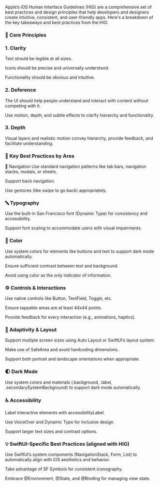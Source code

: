 

Apple’s iOS Human Interface Guidelines (HIG) are a comprehensive set of best practices and design principles that help developers and designers create intuitive, consistent, and user-friendly apps. Here's a breakdown of the key takeaways and best practices from the HIG:

### 🧠 Core Principles
### 1. Clarity
Text should be legible at all sizes.

Icons should be precise and universally understood.

Functionality should be obvious and intuitive.

### 2. Deference
The UI should help people understand and interact with content without competing with it.

Use motion, depth, and subtle effects to clarify hierarchy and functionality.

### 3. Depth
Visual layers and realistic motion convey hierarchy, provide feedback, and facilitate understanding.

### 🧩 Key Best Practices by Area
🔘 Navigation
Use standard navigation patterns like tab bars, navigation stacks, modals, or sheets.

Support back navigation.

Use gestures (like swipe to go back) appropriately.

### 🔤 Typography
Use the built-in San Francisco font (Dynamic Type) for consistency and accessibility.

Support font scaling to accommodate users with visual impairments.

### 🎨 Color
Use system colors for elements like buttons and text to support dark mode automatically.

Ensure sufficient contrast between text and background.

Avoid using color as the only indicator of information.

### ⚙️ Controls & Interactions
Use native controls like Button, TextField, Toggle, etc.

Ensure tappable areas are at least 44x44 points.

Provide feedback for every interaction (e.g., animations, haptics).

### 🧭 Adaptivity & Layout
Support multiple screen sizes using Auto Layout or SwiftUI’s layout system.

Make use of SafeArea and avoid hardcoding dimensions.

Support both portrait and landscape orientations when appropriate.

### 🌓 Dark Mode
Use system colors and materials (.background, .label, .secondarySystemBackground) to support dark mode automatically.

### ♿️ Accessibility
Label interactive elements with accessibilityLabel.

Use VoiceOver and Dynamic Type for inclusive design.

Support larger text sizes and contrast options.

### 💡 SwiftUI-Specific Best Practices (aligned with HIG)
Use SwiftUI’s system components (NavigationStack, Form, List) to automatically align with iOS aesthetics and behavior.

Take advantage of SF Symbols for consistent iconography.

Embrace @Environment, @State, and @Binding for managing view state.
